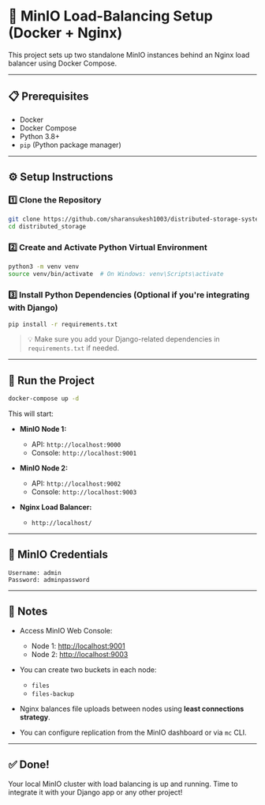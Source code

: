 # 🚀 MinIO Load-Balancing Setup (Docker + Nginx)

This project sets up two standalone MinIO instances behind an Nginx load balancer using Docker Compose.

---

## 📋 Prerequisites

- Docker
- Docker Compose
- Python 3.8+
- `pip` (Python package manager)

---

## ⚙️ Setup Instructions

### 1️⃣ Clone the Repository

```bash
git clone https://github.com/sharansukesh1003/distributed-storage-system.git
cd distributed_storage
```

### 2️⃣ Create and Activate Python Virtual Environment

```bash
python3 -m venv venv
source venv/bin/activate  # On Windows: venv\Scripts\activate
```

### 3️⃣ Install Python Dependencies (Optional if you're integrating with Django)

```bash
pip install -r requirements.txt
```

> 💡 Make sure you add your Django-related dependencies in `requirements.txt` if needed.

---

## 🚀 Run the Project

```bash
docker-compose up -d
```

This will start:

- **MinIO Node 1:**

  - API: `http://localhost:9000`
  - Console: `http://localhost:9001`

- **MinIO Node 2:**

  - API: `http://localhost:9002`
  - Console: `http://localhost:9003`

- **Nginx Load Balancer:**
  - `http://localhost/`

---

## 🔐 MinIO Credentials

```
Username: admin
Password: adminpassword
```

---

## 📌 Notes

- Access MinIO Web Console:

  - Node 1: [http://localhost:9001](http://localhost:9001)
  - Node 2: [http://localhost:9003](http://localhost:9003)

- You can create two buckets in each node:

  - `files`
  - `files-backup`

- Nginx balances file uploads between nodes using **least connections strategy**.

- You can configure replication from the MinIO dashboard or via `mc` CLI.

---

## ✅ Done!

Your local MinIO cluster with load balancing is up and running. Time to integrate it with your Django app or any other project!
